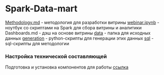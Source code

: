 # Spark-Data-mart


[Methodology.md](https://github.com/erohin94/Spark-Data-mart/blob/main/Methodology.md) - методология для разработки витрины
[webinar.ipynb](https://github.com/erohin94/Spark-Data-mart/blob/main/webinar.ipynb) - ноутбук со скриптами на Spark для сбора витрины и аналитики
Dashboards.md - дэш на основе витрины
[data](https://github.com/erohin94/Spark-Data-mart/tree/main/data) - папка для исходных данных
[generation](https://github.com/erohin94/Spark-Data-mart/tree/main/generation) - python-скрипты для генерации этих данных
[sql](https://github.com/erohin94/Spark-Data-mart/tree/main/sql) - sql-скрипты для методологии



### Настройка технической составляющей

Подготовка и установка компонентов для работы [ссылка](https://github.com/erohin94/Spark-Data-mart/blob/main/SETUP_V2.md)
